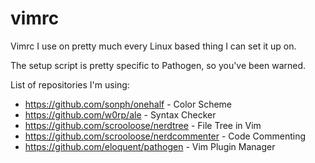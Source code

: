 # vimrc
Vimrc I use on pretty much every Linux based thing I can set it up on.

The setup script is pretty specific to Pathogen, so you've been warned.

List of repositories I'm using:
   * https://github.com/sonph/onehalf                       - Color Scheme
   * https://github.com/w0rp/ale                            - Syntax Checker
   * https://github.com/scrooloose/nerdtree                 - File Tree in Vim
   * https://github.com/scrooloose/nerdcommenter            - Code Commenting
   * https://github.com/eloquent/pathogen                   - Vim Plugin Manager
